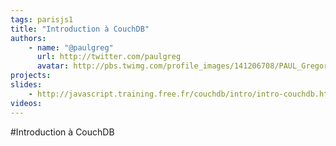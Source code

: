 ```yaml
---
tags: parisjs1
title: "Introduction à CouchDB"
authors:
    - name: "@paulgreg"
      url: http://twitter.com/paulgreg
      avatar: http://pbs.twimg.com/profile_images/141206708/PAUL_Gregory_bigger.jpg
projects:
slides:
    - http://javascript.training.free.fr/couchdb/intro/intro-couchdb.html
videos:
---
```

#Introduction à CouchDB
